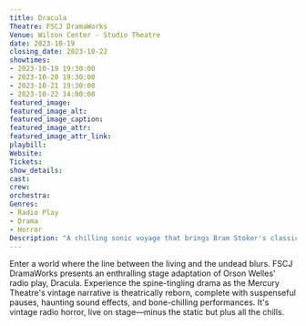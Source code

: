 ```yaml
---
title: Dracula
Theatre: FSCJ DramaWorks
Venue: Wilson Center - Studio Theatre
date: 2023-10-19
closing_date: 2023-10-22
showtimes:
- 2023-10-19 19:30:00
- 2023-10-20 19:30:00
- 2023-10-21 19:30:00
- 2023-10-22 14:00:00
featured_image: 
featured_image_alt: 
featured_image_caption: 
featured_image_attr: 
featured_image_attr_link: 
playbill:
Website: 
Tickets: 
show_details: 
cast:
crew:
orchestra:
Genres:
- Radio Play
- Drama
- Horror
Description: "A chilling sonic voyage that brings Bram Stoker's classic vampire tale to life in the golden age of radio."
---
```

Enter a world where the line between the living and the undead blurs. FSCJ DramaWorks presents an enthralling stage adaptation of Orson Welles' radio play, Dracula. Experience the spine-tingling drama as the Mercury Theatre's vintage narrative is theatrically reborn, complete with suspenseful pauses, haunting sound effects, and bone-chilling performances. It's vintage radio horror, live on stage—minus the static but plus all the chills.